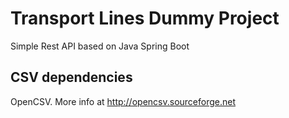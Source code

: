 # Transport Lines Dummy Project
Simple Rest API based on Java Spring Boot

## CSV dependencies
OpenCSV. More info at http://opencsv.sourceforge.net
